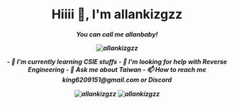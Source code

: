 <h1 align="center">Hiiii 👋, I'm allankizgzz </h1>
<h5 align="center">You can call me allanbaby!</>
<p align="center"><img src="https://komarev.com/ghpvc/?username=allankizgzz&label=Profile%20views&color=1ea97f&style=flat" alt="allankizgzz" /></p>
- 🌱 I’m currently learning CSIE stuffs
- 🤔 I’m looking for help with Reverse Engineering
- 💬 Ask me about Taiwan
- 📫 How to reach me king6209151@gmail.com or Discord
<p align="center">
<img align="center" src="https://github-readme-stats-git-masterrstaa-rickstaa.vercel.app/api/top-langs?langs_count=6&username=allankizgzz&show_icons=true&theme=vue-dark&layout=compact&hide=css,html,javascript&count_private=true" alt="allankizgzz" />
  <img align="center" src="https://github-readme-stats-git-masterrstaa-rickstaa.vercel.app/api?username=allankizgzz&show_icons=true&theme=vue-dark&count_private=true" alt="allankizgzz" />

<!--
**allankizgzz/allankizgzz** is a ✨ _special_ ✨ repository because its `README.md` (this file) appears on your GitHub profile.

Here are some ideas to get you started:

- 🔭 I’m currently working on ...
- 🌱 I’m currently learning ...
- 👯 I’m looking to collaborate on ...
- 🤔 I’m looking for help with ...
- 💬 Ask me about ...
- 📫 How to reach me: ...
- 😄 Pronouns: ...
- ⚡ Fun fact: ...
-->

